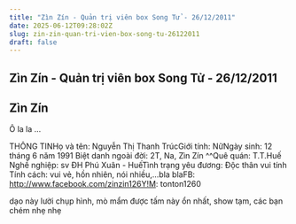 ```yaml
---
title: "Zìn Zín - Quản trị viên box Song Tử - 26/12/2011"
date: 2025-06-12T09:28:02Z
slug: zin-zin-quan-tri-vien-box-song-tu-26122011
draft: false
---
```


## Zìn Zín - Quản trị viên box Song Tử - 26/12/2011

## Zìn Zín

Ô la la ... 
 
THÔNG TINHọ và tên: Nguyễn Thị Thanh TrúcGiới tính: NữNgày sinh: 12 tháng 6 năm 1991 Biệt danh ngoài đời: 2T, Na, Zìn Zín ^^Quê quán: T.T.Huế Nghề nghiệp: sv ĐH Phú Xuân - HuếTình trạng yêu đương: Độc thân vui tính Tính cách: vui vẻ, hồn nhiên, nói nhiều,...bla blaFB: http://www.facebook.com/zinzin126Y!M: tonton1260 

dạo này lười chụp hình, mò mẩm được tấm này ổn nhất, show tạm, các bạn chém nhẹ nhẹ
